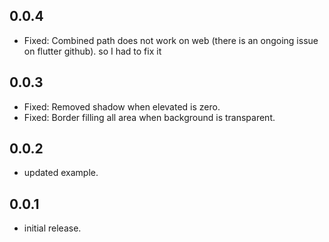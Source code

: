 ## 0.0.4

- Fixed: Combined path does not work on web (there is an ongoing issue on flutter github). so I had to fix it

## 0.0.3

- Fixed: Removed shadow when elevated is zero.
- Fixed: Border filling all area when background is transparent.

## 0.0.2

- updated example.

## 0.0.1

- initial release.
